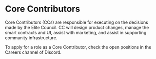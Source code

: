 # Core Contributors

Core Contributors (CCs) are responsible for executing on the decisions made by the Elite Council. CC will design product changes, manage the smart contracts and UI, assist with marketing, and assist in supporting community infrastructure.&#x20;

To apply for a role as a Core Contributor, check the open positions in the Careers channel of Discord.&#x20;
